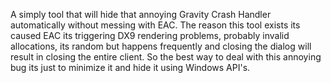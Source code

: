 ﻿A simply tool that will hide that annoying Gravity Crash Handler automatically without messing with EAC.
The reason this tool exists its caused EAC its triggering DX9 rendering problems, probably invalid allocations, its random but happens frequently and closing the dialog will result in closing the entire client. 
So the best way to deal with this annoying bug its just to minimize it and hide it using Windows API's.